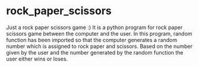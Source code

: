 # rock_paper_scissors
Just a rock paper scissors game :)
It is a python program for rock paper scissors game between the computer and the user.
In this program, random function has been imported so that the computer generates a random number which is assigned to rock paper and scissors.
Based on the number given by the user and the number generated by the random function the user either wins or loses.
